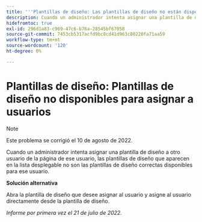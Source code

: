 ```yaml
---
title: '''Plantillas de diseño: Las plantillas de diseño no están disponibles para asignar a los usuarios'
description: Cuando un administrador intenta asignar una plantilla de diseño a otro usuario de la página de ese usuario, las plantillas de diseño que aparecen en la lista desplegable no son las plantillas de diseño correctas disponibles para ese usuario.
hidefromtoc: true
exl-id: 296d1a83-c969-47c6-b76a-28545bf67058
source-git-commit: 7453cb5317acfd9bc8cd41d963c80220fa71aa59
workflow-type: tm+mt
source-wordcount: '120'
ht-degree: 0%

---
```


# Plantillas de diseño: Plantillas de diseño no disponibles para asignar a usuarios

>[!NOTE]
>
>Este problema se corrigió el 10 de agosto de 2022.

Cuando un administrador intenta asignar una plantilla de diseño a otro usuario de la página de ese usuario, las plantillas de diseño que aparecen en la lista desplegable no son las plantillas de diseño correctas disponibles para ese usuario.

**Solución alternativa**

Abra la plantilla de diseño que desee asignar al usuario y asigne al usuario directamente desde la plantilla de diseño.

_Informe por primera vez el 21 de julio de 2022._
